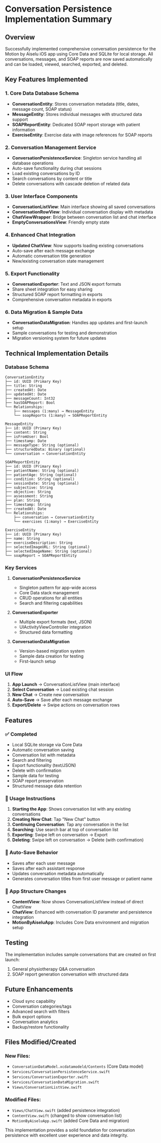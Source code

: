 # Conversation Persistence Implementation Summary

## Overview
Successfully implemented comprehensive conversation persistence for the Motion by Aiselu iOS app using Core Data and SQLite for local storage. All conversations, messages, and SOAP reports are now saved automatically and can be loaded, viewed, searched, exported, and deleted.

## Key Features Implemented

### 1. Core Data Database Schema
- **ConversationEntity**: Stores conversation metadata (title, dates, message count, SOAP status)
- **MessageEntity**: Stores individual messages with structured data support
- **SOAPReportEntity**: Dedicated SOAP report storage with patient information
- **ExerciseEntity**: Exercise data with image references for SOAP reports

### 2. Conversation Management Service
- **ConversationPersistenceService**: Singleton service handling all database operations
- Auto-save functionality during chat sessions
- Load existing conversations by ID
- Search conversations by content or title
- Delete conversations with cascade deletion of related data

### 3. User Interface Components
- **ConversationListView**: Main interface showing all saved conversations
- **ConversationRowView**: Individual conversation display with metadata
- **ChatViewWrapper**: Bridge between conversation list and chat interface
- **EmptyConversationsView**: Friendly empty state

### 4. Enhanced Chat Integration
- **Updated ChatView**: Now supports loading existing conversations
- Auto-save after each message exchange
- Automatic conversation title generation
- New/existing conversation state management

### 5. Export Functionality
- **ConversationExporter**: Text and JSON export formats
- Share sheet integration for easy sharing
- Structured SOAP report formatting in exports
- Comprehensive conversation metadata in exports

### 6. Data Migration & Sample Data
- **ConversationDataMigration**: Handles app updates and first-launch setup
- Sample conversations for testing and demonstration
- Migration versioning system for future updates

## Technical Implementation Details

### Database Schema
```
ConversationEntity
├── id: UUID (Primary Key)
├── title: String
├── createdAt: Date
├── updatedAt: Date
├── messageCount: Int32
├── hasSOAPReport: Bool
└── Relationships:
    ├── messages (1:many) → MessageEntity
    └── soapReports (1:many) → SOAPReportEntity

MessageEntity
├── id: UUID (Primary Key)
├── content: String
├── isFromUser: Bool
├── timestamp: Date
├── messageType: String (optional)
├── structuredData: Binary (optional)
└── conversation → ConversationEntity

SOAPReportEntity
├── id: UUID (Primary Key)
├── patientName: String (optional)
├── patientAge: String (optional)
├── condition: String (optional)
├── sessionDate: String (optional)
├── subjective: String
├── objective: String
├── assessment: String
├── plan: String
├── timestamp: String
├── createdAt: Date
└── Relationships:
    ├── conversation → ConversationEntity
    └── exercises (1:many) → ExerciseEntity

ExerciseEntity
├── id: UUID (Primary Key)
├── name: String
├── exerciseDescription: String
├── selectedImageURL: String (optional)
├── selectedImageName: String (optional)
└── soapReport → SOAPReportEntity
```

### Key Services

1. **ConversationPersistenceService**
   - Singleton pattern for app-wide access
   - Core Data stack management
   - CRUD operations for all entities
   - Search and filtering capabilities

2. **ConversationExporter**
   - Multiple export formats (text, JSON)
   - UIActivityViewController integration
   - Structured data formatting

3. **ConversationDataMigration**
   - Version-based migration system
   - Sample data creation for testing
   - First-launch setup

### UI Flow
1. **App Launch** → ConversationListView (main interface)
2. **Select Conversation** → Load existing chat session
3. **New Chat** → Create new conversation
4. **Auto-Save** → Save after each message exchange
5. **Export/Delete** → Swipe actions on conversation rows

## Features

### ✅ Completed
- Local SQLite storage via Core Data
- Automatic conversation saving
- Conversation list with metadata
- Search and filtering
- Export functionality (text/JSON)
- Delete with confirmation
- Sample data for testing
- SOAP report preservation
- Structured message data retention

### 🎯 Usage Instructions
1. **Starting the App**: Shows conversation list with any existing conversations
2. **Creating New Chat**: Tap "New Chat" button
3. **Continuing Conversation**: Tap any conversation in the list
4. **Searching**: Use search bar at top of conversation list
5. **Exporting**: Swipe left on conversation → Export
6. **Deleting**: Swipe left on conversation → Delete (with confirmation)

### 🔄 Auto-Save Behavior
- Saves after each user message
- Saves after each assistant response
- Updates conversation metadata automatically
- Generates conversation titles from first user message or patient name

### 📱 App Structure Changes
- **ContentView**: Now shows ConversationListView instead of direct ChatView
- **ChatView**: Enhanced with conversation ID parameter and persistence integration
- **MotionByAiseluApp**: Includes Core Data environment and migration setup

## Testing
The implementation includes sample conversations that are created on first launch:
1. General physiotherapy Q&A conversation
2. SOAP report generation conversation with structured data

## Future Enhancements
- Cloud sync capability
- Conversation categories/tags
- Advanced search with filters
- Bulk export options
- Conversation analytics
- Backup/restore functionality

## Files Modified/Created
### New Files:
- `ConversationDataModel.xcdatamodeld/Contents` (Core Data model)
- `Services/ConversationPersistenceService.swift`
- `Services/ConversationExporter.swift`
- `Services/ConversationDataMigration.swift`
- `Views/ConversationListView.swift`

### Modified Files:
- `Views/ChatView.swift` (added persistence integration)
- `ContentView.swift` (changed to show conversation list)
- `MotionByAiseluApp.swift` (added Core Data and migration)

This implementation provides a solid foundation for conversation persistence with excellent user experience and data integrity.